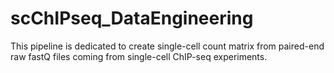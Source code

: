 # scChIPseq_DataEngineering
This pipeline is dedicated to create single-cell count matrix from paired-end raw fastQ files coming from single-cell ChIP-seq experiments.
